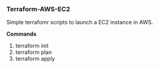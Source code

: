### Terraform-AWS-EC2

Simple terrafomr scripts to launch a EC2 instance in AWS.

**Commands**
1. terraform init
2. terraform plan
3. terraform apply

